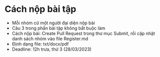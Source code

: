 # Cách nộp bài tập
<ul>
  <li> Mỗi nhóm cử một người đại diện nộp bài</li>
  <li> Câu 3 trong phần bài tập không bắt buộc làm </li>
  <li> Cách nộp bài: Create Pull Request trong thư mục Submit, rồi cập nhật danh sách nhóm vào file Register.md </li>
  <li> Định dạng file: txt/docx/pdf </li>
  <li> Deadline: 12h trưa, thứ 3 (28/03/2023) </li>
  </ul>
